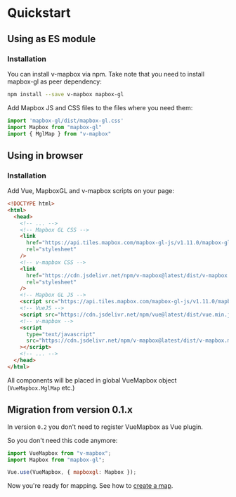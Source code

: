 # Quickstart

## Using as ES module

### Installation

You can install v-mapbox via npm. Take note that you need to install mapbox-gl as peer dependency:

```bash
npm install --save v-mapbox mapbox-gl
```

Add Mapbox JS and CSS files to the files where you need them:

```js
import 'mapbox-gl/dist/mapbox-gl.css'
import Mapbox from "mapbox-gl"
import { MglMap } from "v-mapbox"
```

## Using in browser

### Installation

Add Vue, MapboxGL and v-mapbox scripts on your page:

```html
<!DOCTYPE html>
<html>
  <head>
    <!-- ... -->
    <!-- Mapbox GL CSS -->
    <link
      href="https://api.tiles.mapbox.com/mapbox-gl-js/v1.11.0/mapbox-gl.css"
      rel="stylesheet"
    />
    <!-- v-mapbox CSS -->
    <link
      href="https://cdn.jsdelivr.net/npm/v-mapbox@latest/dist/v-mapbox.css"
      rel="stylesheet"
    />
    <!-- Mapbox GL JS -->
    <script src="https://api.tiles.mapbox.com/mapbox-gl-js/v1.11.0/mapbox-gl.js"></script>
    <!-- VueJS -->
    <script src="https://cdn.jsdelivr.net/npm/vue@latest/dist/vue.min.js"></script>
    <!-- v-mapbox -->
    <script
      type="text/javascript"
      src="https://cdn.jsdelivr.net/npm/v-mapbox@latest/dist/v-mapbox.min.js"
    ></script>
    <!-- ... -->
  </head>
</html>
```

All components will be placed in global VueMapbox object (`VueMapbox.MglMap` etc.)

## Migration from version 0.1.x

In version `0.2` you don't need to register VueMapbox as Vue plugin.

So you don't need this code anymore:

```js
import VueMapbox from "v-mapbox";
import Mapbox from "mapbox-gl";

Vue.use(VueMapbox, { mapboxgl: Mapbox });
```

Now you're ready for mapping. See how to [create a map](/guide/basemap.md).
